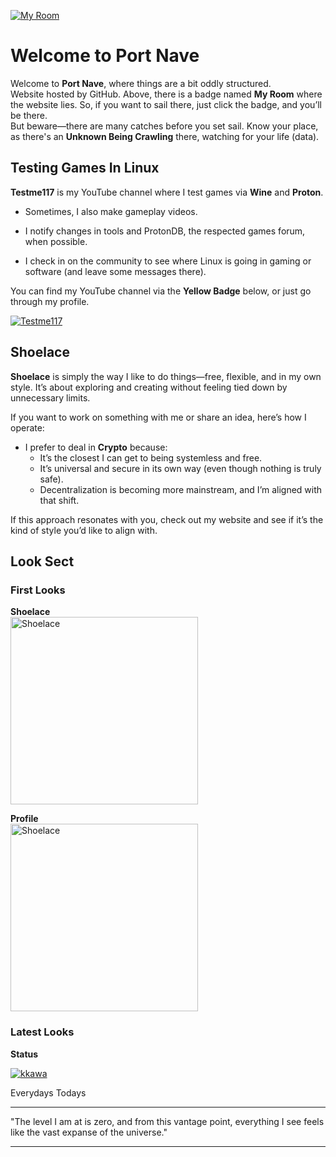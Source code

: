 [![My Room](https://img.shields.io/badge/My%20Room-%23FF0000.svg?style=for-the-badge&logo=https://github.com/KenAkatzuki/KenAkatzuki.github.io/blob/main/logo.png&logoColor=white)](https://KenAkatzuki.github.io)

# Welcome to Port Nave

Welcome to **Port Nave**, where things are a bit oddly structured.  
Website hosted by GitHub. Above, there is a badge named **My Room** where the website lies. So, if you want to sail there, just click the badge, and you’ll be there.  
But beware—there are many catches before you set sail. Know your place, as there's an **Unknown Being Crawling** there, watching for your life (data).

## Testing Games In Linux

**Testme117** is my YouTube channel where I test games via **Wine** and **Proton**.  

- Sometimes, I also make gameplay videos.  

- I notify changes in tools and ProtonDB, the respected games forum, when possible.  

- I check in on the community to see where Linux is going in gaming or software (and leave some messages there).

You can find my YouTube channel via the **Yellow Badge** below, or just go through my profile.

[![Testme117](https://img.shields.io/badge/Testme117-%23FFCC00.svg?style=for-the-badge&logo=youtube&logoColor=white)](https://youtube.com/@larchboy?feature=shared)

## Shoelace

**Shoelace** is simply the way I like to do things—free, flexible, and in my own style. It’s about exploring and creating without feeling tied down by unnecessary limits.

If you want to work on something with me or share an idea, here’s how I operate:

- I prefer to deal in **Crypto** because:
  - It’s the closest I can get to being systemless and free.
  - It’s universal and secure in its own way (even though nothing is truly safe).
  - Decentralization is becoming more mainstream, and I’m aligned with that shift.

If this approach resonates with you, check out my website and see if it’s the kind of style you’d like to align with.

## Look Sect
### First Looks
**Shoelace**  
<img src="https://github.com/KenAkatzuki/KenAkatzuki.github.io/blob/342048ef9f2778ce559275dc5e800df4a2cbb1d9/Basket/Profile.png" alt="Shoelace" width="300" />

**Profile**  
<img src="https://github.com/KenAkatzuki/KenAkatzuki.github.io/blob/342048ef9f2778ce559275dc5e800df4a2cbb1d9/Basket/Shoelace.png" alt="Shoelace" width="300" />

### Latest Looks

**Status**

<a href="https://ibb.co/wZRbP92p"><img src="https://i.ibb.co/wZRbP92p/kkawa.jpg" alt="kkawa" border="0"></a>

Everydays Todays 

---

"The level I am at is zero, and from this vantage point, everything I see feels like the vast expanse of the universe."

---
